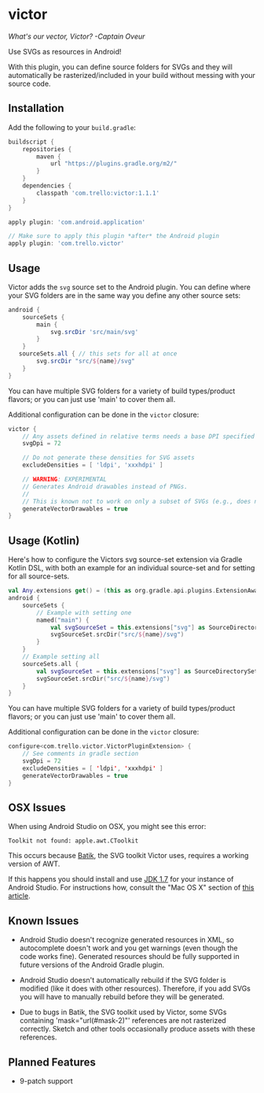 victor
======

*What's our vector, Victor? -Captain Oveur*

Use SVGs as resources in Android!

With this plugin, you can define source folders for SVGs and they will automatically be rasterized/included in your build without messing with your source code.

Installation
------------

Add the following to your `build.gradle`:

```gradle
buildscript {
    repositories {
        maven {
            url "https://plugins.gradle.org/m2/"
        }
    }
    dependencies {
        classpath 'com.trello:victor:1.1.1'
    }
}

apply plugin: 'com.android.application'

// Make sure to apply this plugin *after* the Android plugin
apply plugin: 'com.trello.victor'
```

Usage
-----

Victor adds the `svg` source set to the Android plugin. You can define where your SVG folders are in the same way you define any other source sets:

```gradle
android {
    sourceSets {
        main {
            svg.srcDir 'src/main/svg'
        }
    }
   sourceSets.all { // this sets for all at once
        svg.srcDir "src/${name}/svg"
    }
}
```

You can have multiple SVG folders for a variety of build types/product flavors; or you can just use 'main' to cover them all.

Additional configuration can be done in the `victor` closure:

```gradle
victor {
    // Any assets defined in relative terms needs a base DPI specified
    svgDpi = 72

    // Do not generate these densities for SVG assets
    excludeDensities = [ 'ldpi', 'xxxhdpi' ]

    // WARNING: EXPERIMENTAL
    // Generates Android drawables instead of PNGs.
    //
    // This is known not to work on only a subset of SVGs (e.g., does not support any value besides px).
    generateVectorDrawables = true
}
```

Usage (Kotlin)
-----

Here's how to configure the Victors svg source-set extension via Gradle Kotlin DSL, with both an example for an individual source-set and for setting for all source-sets.

```Kotlin
val Any.extensions get() = (this as org.gradle.api.plugins.ExtensionAware).extensions
android {
    sourceSets {
        // Example with setting one
        named("main") {
            val svgSourceSet = this.extensions["svg"] as SourceDirectorySet
            svgSourceSet.srcDir("src/${name}/svg")
        }
    }
    // Example setting all
    sourceSets.all {
        val svgSourceSet = this.extensions["svg"] as SourceDirectorySet
        svgSourceSet.srcDir("src/${name}/svg")
    }
}
```

You can have multiple SVG folders for a variety of build types/product flavors; or you can just use 'main' to cover them all.

Additional configuration can be done in the `victor` closure:

```kotlin
configure<com.trello.victor.VictorPluginExtension> {
    // See comments in gradle section
    svgDpi = 72
    excludeDensities = [ 'ldpi', 'xxxhdpi' ]
    generateVectorDrawables = true
}
```


OSX Issues
----------

When using Android Studio on OSX, you might see this error:

`Toolkit not found: apple.awt.CToolkit`

This occurs because [Batik](http://xmlgraphics.apache.org/batik/), the SVG toolkit Victor uses, requires a working version of AWT.

If this happens you should install and use [JDK 1.7](http://www.oracle.com/technetwork/java/javase/downloads/jdk7-downloads-1880260.html) for your instance of Android Studio. For instructions how, consult the "Mac OS X" section of [this article](https://intellij-support.jetbrains.com/entries/23455956-Selecting-the-JDK-version-the-IDE-will-run-under).

Known Issues
------------

- Android Studio doesn't recognize generated resources in XML, so autocomplete doesn't work and you get warnings (even though the code works fine). Generated resources should be fully supported in future versions of the Android Gradle plugin.

- Android Studio doesn't automatically rebuild if the SVG folder is modified (like it does with other resources). Therefore, if you add SVGs you will have to manually rebuild before they will be generated.

- Due to bugs in Batik, the SVG toolkit used by Victor, some SVGs containing 'mask="url(#mask-2)"' references are not rasterized correctly. Sketch and other tools occasionally produce assets with these references.

Planned Features
----------------

- 9-patch support
